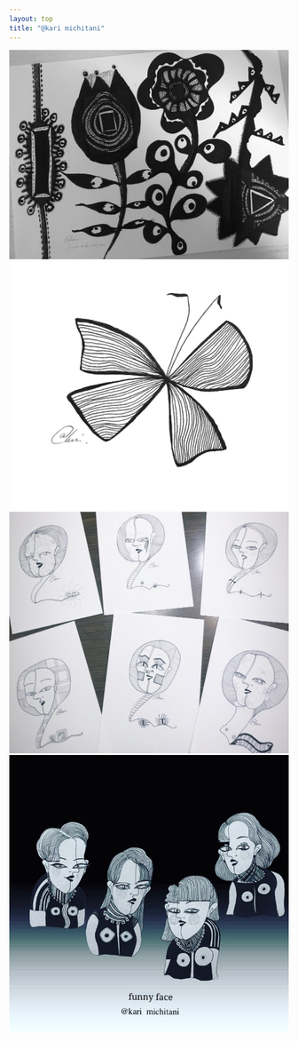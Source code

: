 ```yaml
---
layout: top
title: "@kari michitani"
---
```


<div id="slider">
  <div class="slides">
    <div class="slider">
      <div class="image">
        <img src="/dist/images/flower.jpg" alt="flower">
      </div>
    </div>
    <div class="slider">
      <div class="image">
        <img src="/dist/images/butterfly.jpg" alt="butterfly">
      </div>
    </div>
    <div class="slider">
      <div class="image">
        <img src="/dist/images/funi4.jpg" alt="funi4">
      </div>
    </div>
    <div class="slider">
      <div class="image">
        <img src="/dist/images/funi7.jpg" alt="funi7">
      </div>
    </div>
  </div>
  <!-- <div class="switch">
    <ul>
      <li>
        <div class="on"></div>
      </li>
      <li></li>
      <li></li>
      <li></li>
    </ul>
  </div> -->
</div>
